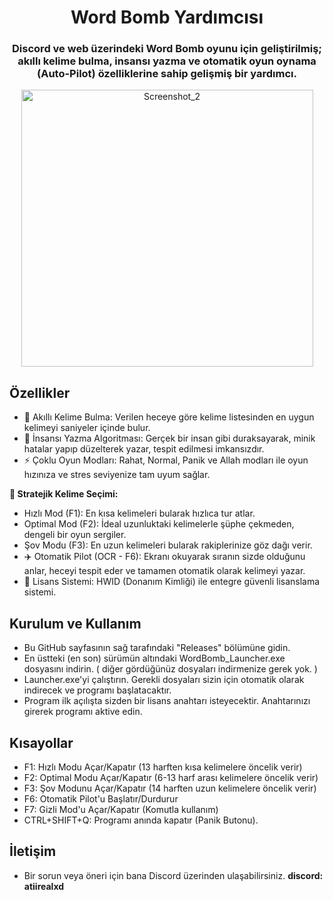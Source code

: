 # **<div align="center">Word Bomb Yardımcısı</div>**
### <div align="center">Discord ve web üzerindeki Word Bomb oyunu için geliştirilmiş; akıllı kelime bulma, insansı yazma ve otomatik oyun oynama (Auto-Pilot) özelliklerine sahip gelişmiş bir yardımcı.</div>

<div align="center"><img width="467" height="443" alt="Screenshot_2" src="https://github.com/user-attachments/assets/cbf019b9-1d74-4c6f-80fb-d9581d072909" /></div>



## **Özellikler**
* 🧠 Akıllı Kelime Bulma: Verilen heceye göre kelime listesinden en uygun kelimeyi saniyeler içinde bulur.
* 🤖 İnsansı Yazma Algoritması: Gerçek bir insan gibi duraksayarak, minik hatalar yapıp düzelterek yazar, tespit edilmesi imkansızdır.
* ⚡ Çoklu Oyun Modları: Rahat, Normal, Panik ve Allah modları ile oyun hızınıza ve stres seviyenize tam uyum sağlar.

**🎯 Stratejik Kelime Seçimi:**
* Hızlı Mod (F1): En kısa kelimeleri bularak hızlıca tur atlar.
* Optimal Mod (F2): İdeal uzunluktaki kelimelerle şüphe çekmeden, dengeli bir oyun sergiler.
* Şov Modu (F3): En uzun kelimeleri bularak rakiplerinize göz dağı verir.
* ✈️ Otomatik Pilot (OCR - F6): Ekranı okuyarak sıranın sizde olduğunu anlar, heceyi tespit eder ve tamamen otomatik olarak kelimeyi yazar.
* 🔐 Lisans Sistemi: HWID (Donanım Kimliği) ile entegre güvenli lisanslama sistemi.

## **Kurulum ve Kullanım**
* Bu GitHub sayfasının sağ tarafındaki "Releases" bölümüne gidin.
* En üstteki (en son) sürümün altındaki WordBomb_Launcher.exe dosyasını indirin. ( diğer gördüğünüz dosyaları indirmenize gerek yok. )
* Launcher.exe'yi çalıştırın. Gerekli dosyaları sizin için otomatik olarak indirecek ve programı başlatacaktır.
* Program ilk açılışta sizden bir lisans anahtarı isteyecektir. Anahtarınızı girerek programı aktive edin.

## **Kısayollar**
* F1: Hızlı Modu Açar/Kapatır (13 harften kısa kelimelere öncelik verir)
* F2: Optimal Modu Açar/Kapatır (6-13 harf arası kelimelere öncelik verir)
* F3: Şov Modunu Açar/Kapatır (14 harften uzun kelimelere öncelik verir)
* F6: Otomatik Pilot'u Başlatır/Durdurur
* F7: Gizli Mod'u Açar/Kapatır (Komutla kullanım)
* CTRL+SHIFT+Q: Programı anında kapatır (Panik Butonu).

## **İletişim**
* Bir sorun veya öneri için bana Discord üzerinden ulaşabilirsiniz. **discord: atiirealxd**
